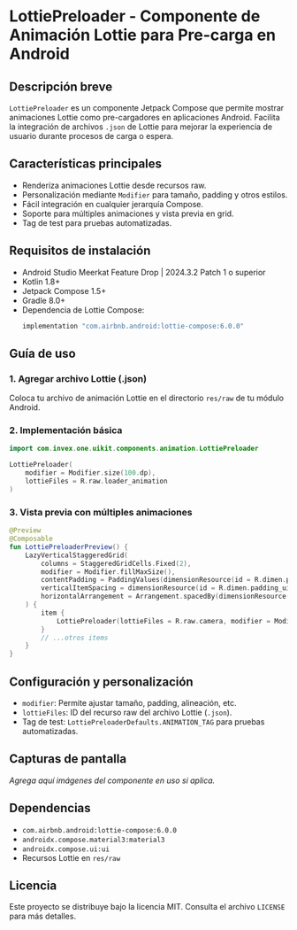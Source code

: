 # LottiePreloader - Componente de Animación Lottie para Pre-carga en Android

## Descripción breve
`LottiePreloader` es un componente Jetpack Compose que permite mostrar animaciones Lottie como pre-cargadores en aplicaciones Android. Facilita la integración de archivos `.json` de Lottie para mejorar la experiencia de usuario durante procesos de carga o espera.

## Características principales
- Renderiza animaciones Lottie desde recursos raw.
- Personalización mediante `Modifier` para tamaño, padding y otros estilos.
- Fácil integración en cualquier jerarquía Compose.
- Soporte para múltiples animaciones y vista previa en grid.
- Tag de test para pruebas automatizadas.

## Requisitos de instalación
- Android Studio Meerkat Feature Drop | 2024.3.2 Patch 1 o superior
- Kotlin 1.8+
- Jetpack Compose 1.5+
- Gradle 8.0+
- Dependencia de Lottie Compose:
    ```groovy
    implementation "com.airbnb.android:lottie-compose:6.0.0"
    ```

## Guía de uso

### 1. Agregar archivo Lottie (.json)
Coloca tu archivo de animación Lottie en el directorio `res/raw` de tu módulo Android.

### 2. Implementación básica
```kotlin
import com.invex.one.uikit.components.animation.LottiePreloader

LottiePreloader(
    modifier = Modifier.size(100.dp),
    lottieFiles = R.raw.loader_animation
)
```

### 3. Vista previa con múltiples animaciones
```kotlin
@Preview
@Composable
fun LottiePreloaderPreview() {
    LazyVerticalStaggeredGrid(
        columns = StaggeredGridCells.Fixed(2),
        modifier = Modifier.fillMaxSize(),
        contentPadding = PaddingValues(dimensionResource(id = R.dimen.padding_ui_16dp)),
        verticalItemSpacing = dimensionResource(id = R.dimen.padding_ui_16dp),
        horizontalArrangement = Arrangement.spacedBy(dimensionResource(id = R.dimen.padding_ui_16dp))
    ) {
        item {
            LottiePreloader(lottieFiles = R.raw.camera, modifier = Modifier.size(100.dp))
        }
        // ...otros items
    }
}
```

## Configuración y personalización
- `modifier`: Permite ajustar tamaño, padding, alineación, etc.
- `lottieFiles`: ID del recurso raw del archivo Lottie (`.json`).
- Tag de test: `LottiePreloaderDefaults.ANIMATION_TAG` para pruebas automatizadas.

## Capturas de pantalla
_Agrega aquí imágenes del componente en uso si aplica._

## Dependencias
- `com.airbnb.android:lottie-compose:6.0.0`
- `androidx.compose.material3:material3`
- `androidx.compose.ui:ui`
- Recursos Lottie en `res/raw`

## Licencia
Este proyecto se distribuye bajo la licencia MIT. Consulta el archivo `LICENSE` para más detalles.

